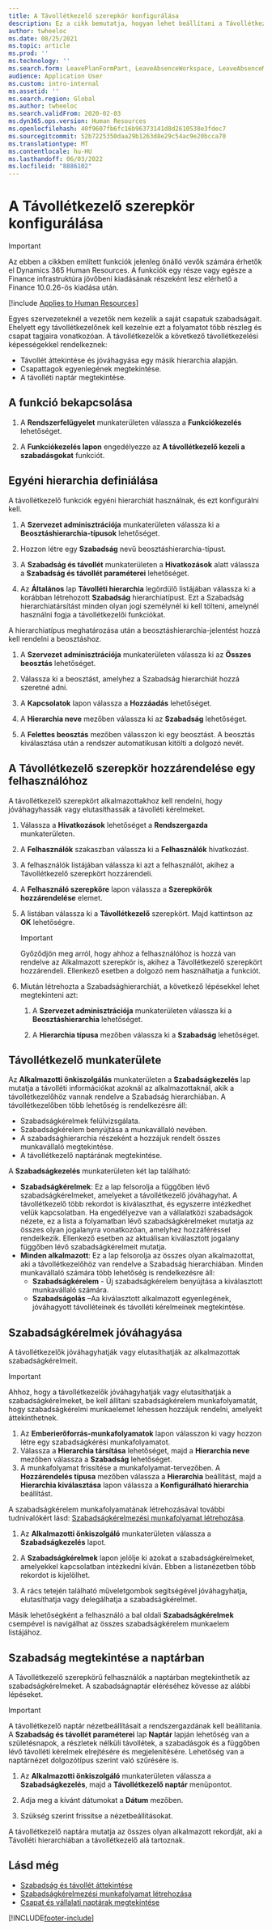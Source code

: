 ```yaml
---
title: A Távollétkezelő szerepkör konfigurálása
description: Ez a cikk bemutatja, hogyan lehet beállítani a Távollétkezelő szerepkört az alkalmazottak szabadságának kezeléséhez.
author: twheeloc
ms.date: 08/25/2021
ms.topic: article
ms.prod: ''
ms.technology: ''
ms.search.form: LeavePlanFormPart, LeaveAbsenceWorkspace, LeaveAbsenceManager
audience: Application User
ms.custom: intro-internal
ms.assetid: ''
ms.search.region: Global
ms.author: twheeloc
ms.search.validFrom: 2020-02-03
ms.dyn365.ops.version: Human Resources
ms.openlocfilehash: 40f9607fb6fc16b96373141d8d2610538e3fdec7
ms.sourcegitcommit: 52b7225350daa29b1263d8e29c54ac9e20bcca70
ms.translationtype: MT
ms.contentlocale: hu-HU
ms.lasthandoff: 06/03/2022
ms.locfileid: "8886102"
---
```

# <a name="configure-the-absence-manager-role"></a>A Távollétkezelő szerepkör konfigurálása

>[!Important]
>Az ebben a cikkben említett funkciók jelenleg önálló vevők számára érhetők el Dynamics 365 Human Resources. A funkciók egy része vagy egésze a Finance infrastruktúra jövőbeni kiadásának részeként lesz elérhető a Finance 10.0.26-ös kiadása után.

[!include [Applies to Human Resources](../includes/applies-to-hr.md)]

Egyes szervezeteknél a vezetők nem kezelik a saját csapatuk szabadságait. Ehelyett egy távollétkezelőnek kell kezelnie ezt a folyamatot több részleg és csapat tagjaira vonatkozóan. A távollétkezelők a következő távollétkezelési képességekkel rendelkeznek:

- Távollét áttekintése és jóváhagyása egy másik hierarchia alapján.
- Csapattagok egyenlegének megtekintése.
- A távolléti naptár megtekintése.

## <a name="turn-on-the-feature"></a>A funkció bekapcsolása

1. A **Rendszerfelügyelet** munkaterületen válassza a **Funkciókezelés** lehetőséget.

2. A **Funkciókezelés lapon** engedélyezze az **A távollétkezelő kezeli a szabadásgokat** funkciót.

## <a name="define-a-custom-hierarchy"></a>Egyéni hierarchia definiálása

A távollétkezelő funkciók egyéni hierarchiát használnak, és ezt konfigurálni kell.

1. A **Szervezet adminisztrációja** munkaterületen válassza ki a **Beosztáshierarchia-típusok** lehetőséget.

2. Hozzon létre egy **Szabadság** nevű beosztáshierarchia-típust.

3. A **Szabadság és távollét** munkaterületen a **Hivatkozások** alatt válassza a **Szabadság és távollét paraméterei** lehetőséget.

4. Az **Általános** lap **Távolléti hierarchia** legördülő listájában válassza ki a korábban létrehozott **Szabadság** hierarchiatípust. Ezt a Szabadság hierarchiatársítást minden olyan jogi személynél ki kell tölteni, amelynél használni fogja a távollétkezelői funkciókat.

A hierarchiatípus meghatározása után a beosztáshierarchia-jelentést hozzá kell rendelni a beosztáshoz.

1. A **Szervezet adminisztrációja** munkaterületen válassza ki az **Összes beosztás** lehetőséget.

2. Válassza ki a beosztást, amelyhez a Szabadság hierarchiát hozzá szeretné adni.

3. A **Kapcsolatok** lapon válassza a **Hozzáadás** lehetőséget.

4. A **Hierarchia neve** mezőben válassza ki az **Szabadság** lehetőséget.

5. A **Felettes beosztás** mezőben válasszon ki egy beosztást. A beosztás kiválasztása után a rendszer automatikusan kitölti a dolgozó nevét.

## <a name="assign-the-absence-manager-role-to-a-user"></a>A Távollétkezelő szerepkör hozzárendelése egy felhasználóhoz

A távollétkezelő szerepkört alkalmazottakhoz kell rendelni, hogy jóváhagyhassák vagy elutasíthassák a távolléti kérelmeket.

1. Válassza a **Hivatkozások** lehetőséget a **Rendszergazda** munkaterületen.

2. A **Felhasználók** szakaszban válassza ki a **Felhasználók** hivatkozást.

3. A felhasználók listájában válassza ki azt a felhasználót, akihez a Távollétkezelő szerepkört hozzárendeli.

4. A **Felhasználó szerepköre** lapon válassza a **Szerepkörök hozzárendelése** elemet.

5. A listában válassza ki a **Távollétkezelő** szerepkört. Majd kattintson az **OK** lehetőségre.

    > [!IMPORTANT]
    > Győződjön meg arról, hogy ahhoz a felhasználóhoz is hozzá van rendelve az Alkalmazott szerepkör is, akihez a Távollétkezelő szerepkört hozzárendeli. Ellenkező esetben a dolgozó nem használhatja a funkciót.

6. Miután létrehozta a Szabadsághierarchiát, a következő lépésekkel lehet megtekinteni azt:

    1. A **Szervezet adminisztrációja** munkaterületen válassza ki a **Beosztáshierarchia** lehetőséget.
    
    2. A **Hierarchia típusa** mezőben válassza ki a **Szabadság** lehetőséget.

## <a name="absence-manager-workspace"></a>Távollétkezelő munkaterülete

Az **Alkalmazotti önkiszolgálás** munkaterületen a **Szabadságkezelés** lap mutatja a távolléti információkat azoknál az alkalmazottaknál, akik a távollétkezelőhöz vannak rendelve a Szabadság hierarchiában. A távollétkezelőben több lehetőség is rendelkezésre áll: 
 - Szabadságkérelmek felülvizsgálata.</br>
 - Szabadságkérelem benyújtása a munkavállaló nevében.</br>
 - A szabadsághierarchia részeként a hozzájuk rendelt összes munkavállaló megtekintése.</br>
 - A távollétkezelő naptárának megtekintése.</br>

A **Szabadságkezelés** munkaterületen két lap található:
 - **Szabadságkérelmek**: Ez a lap felsorolja a függőben lévő szabadságkérelmeket, amelyeket a távollétkezelő jóváhagyhat. A távollétkezelő több rekordot is kiválaszthat, és egyszerre intézkedhet velük kapcsolatban. Ha engedélyezve van a vállalatközi szabadságok nézete, ez a lista a folyamatban lévő szabadságkérelmeket mutatja az összes olyan jogalanyra vonatkozóan, amelyhez hozzáféréssel rendelkezik. Ellenkező esetben az aktuálisan kiválasztott jogalany függőben lévő szabadságkérelmeit mutatja. </br>
 - **Minden alkalmazott**: Ez a lap felsorolja az összes olyan alkalmazottat, aki a távollétkezelőhöz van rendelve a Szabadság hierarchiában. Minden munkavállaló számára több lehetőség is rendelkezésre áll:
    - **Szabadságkérelem** - Új szabadságkérelem benyújtása a kiválasztott munkavállaló számára.</br>
    - **Szabadságolás** –Aa kiválasztott alkalmazott egyenlegének, jóváhagyott távolléteinek és távolléti kérelmeinek megtekintése.</br>

## <a name="approve-time-off-requests"></a>Szabadságkérelmek jóváhagyása

A távollétkezelők jóváhagyhatják vagy elutasíthatják az alkalmazottak szabadságkérelmeit. 

> [!IMPORTANT]
> Ahhoz, hogy a távollétkezelők jóváhagyhatják vagy elutasíthatják a szabadságkérelmeket, be kell állítani szabadságkérelem munkafolyamatát, hogy szabadságkérelmi munkaelemet lehessen hozzájuk rendelni, amelyekt áttekinthetnek.
>
> 1. Az **Emberierőforrás-munkafolyamatok** lapon válasszon ki vagy hozzon létre egy szabadságkérési munkafolyamatot.
> 2. Válassza a **Hierarchia társítása** lehetőséget, majd a **Hierarchia neve** mezőben válassza a **Szabadság** lehetőséget.
> 3. A munkafolyamat frissítése a munkafolyamat-tervezőben. A **Hozzárendelés típusa** mezőben válassza a **Hierarchia** beállítást, majd a **Hierarchia kiválasztása** lapon válassza a **Konfigurálható hierarchia** beállítást.
>
> A szabadságkérelem munkafolyamatának létrehozásával további tudnivalókért lásd: [Szabadságkérelmezési munkafolyamat létrehozása](hr-leave-and-absence-workflow.md).

1. Az **Alkalmazotti önkiszolgáló** munkaterületen válassza a **Szabadságkezelés** lapot.

2. A **Szabadságkérelmek** lapon jelölje ki azokat a szabadságkérelmeket, amelyekkel kapcsolatban intézkedni kíván. Ebben a listanézetben több rekordot is kijelölhet.

3. A rács tetején található műveletgombok segítségével jóváhagyhatja, elutasíthatja vagy delegálhatja a szabadságkérelmet. 

Másik lehetőségként a felhasználó a bal oldali **Szabadságkérelmek** csempével is navigálhat az összes szabadságkérelem munkaelem listájához. 

## <a name="view-time-off-in-the-calendar"></a>Szabadság megtekintése a naptárban

A Távollétkezelő szerepkörű felhasználók a naptárban megtekinthetik az szabadságkérelmeket. A szabadságnaptár eléréséhez kövesse az alábbi lépéseket.

> [!IMPORTANT]
> A távollétkezelő naptár nézetbeállításait a rendszergazdának kell beállítania. A **Szabadság és távollét paraméterei** lap **Naptár** lapján lehetőség van a születésnapok, a részletek nélküli távollétek, a szabadásgok és a függőben lévő távolléti kérelmek elrejtésére és megjelenítésére. Lehetőség van a naptárnézet dolgozótípus szerint való szűrésére is.

1. Az **Alkalmazotti önkiszolgáló** munkaterületen válassza a **Szabadságkezelés**, majd a **Távollétkezelő naptár** menüpontot.

2. Adja meg a kívánt dátumokat a **Dátum** mezőben.

3. Szükség szerint frissítse a nézetbeállításokat.

A távollétkezelő naptára mutatja az összes olyan alkalmazott rekordját, aki a Távolléti hierarchiában a távollétkezelő alá tartoznak.

## <a name="see-also"></a>Lásd még

- [Szabadság és távollét áttekintése](hr-leave-and-absence-overview.md)
- [Szabadságkérelmezési munkafolyamat létrehozása](hr-leave-and-absence-workflow.md)
- [Csapat és vállalati naptárak megtekintése](hr-employee-self-service-calendar.md)

[!INCLUDE[footer-include](../includes/footer-banner.md)]
